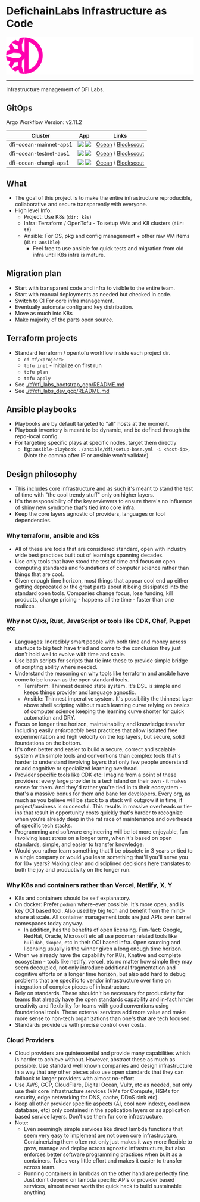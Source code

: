 # DefichainLabs Infrastructure as Code

[![DefichainLabs](./docs/imgs/defichainlabs.svg)](https://defichain.com)

---

Infrastructure management of DFI Labs.

## GitOps

Argo Workflow Version: v2.11.2

| Cluster                | App                                                                                                                                                                                | Links                                                                                                                               |
| ---------------------- | ---------------------------------------------------------------------------------------------------------------------------------------------------------------------------------- | ----------------------------------------------------------------------------------------------------------------------------------- |
| dfi-ocean-mainnet-aps1 | ![](https://argo.mainnet.ocean.jellyfishsdk.com/api/badge?name=ocean&showAppName=true) ![](https://argo.mainnet.ocean.jellyfishsdk.com/api/badge?name=blockscout&showAppName=true) | [Ocean](./k8s/legacy/mainnet/dfi-ocean-mainnet-aps1/ocean/) / [Blockscout](./k8s/legacy/mainnet/dfi-ocean-testnet-aps1/blockscout/) |
| dfi-ocean-testnet-aps1 | ![](https://argo.testnet.ocean.jellyfishsdk.com/api/badge?name=ocean&showAppName=true) ![](https://argo.testnet.ocean.jellyfishsdk.com/api/badge?name=blockscout&showAppName=true) | [Ocean](./k8s/legacy/testnet/dfi-ocean-testnet-aps1/ocean/) / [Blockscout](./k8s/legacy/testnet/dfi-ocean-testnet-aps1/blockscout/) |
| dfi-ocean-changi-aps1  | ![](https://argo.changi.ocean.jellyfishsdk.com/api/badge?name=ocean&showAppName=true) ![](https://argo.changi.ocean.jellyfishsdk.com/api/badge?name=blockscout&showAppName=true)   | [Ocean](./k8s/legacy/changi/dfi-ocean-changi-aps1/ocean/) / [Blockscout](./k8s/legacy/changi/dfi-ocean-changi-aps1/blockscout/)     |

## What

- The goal of this project is to make the entire infrastructure reproducible, collaborative and secure transparently with everyone.
- High level Info:
  - Project: Use K8s (`dir: k8s`)
  - Infra: Terraform / OpenTofu - To setup VMs and K8 clusters (`dir: tf`)
  - Ansible: For OS, pkg and config management + other raw VM items (`dir: ansible`)
    - Feel free to use ansible for quick tests and migration from old infra until K8s infra is mature.

## Migration plan

- Start with transparent code and infra to visible to the entire team.
- Start with manual deployments as needed but checked in code.
- Switch to CI For core infra management.
- Eventually automate config and key distribution.
- Move as much into K8s
- Make majority of the parts open source.

## Terraform projects

- Standard terraform / opentofu workflow inside each project dir.
  - `cd tf/<project>`
  - `tofu init` - Initialize on first run
  - `tofu plan`
  - `tofu apply`
- See [./tf/dfi_labs_bootstrap_gcp/README.md](tf/dfi_labs_bootstrap_gcp/README.md)
- See [./tf/dfi_labs_dev_gcp/README.md](tf/dfi_labs_dev_gcp/README.md)

## Ansible playbooks

- Playbooks are by default targeted to "all" hosts at the moment.
- Playbook inventory is meant to be dynamic, and be defined through the repo-local config.
- For targeting specific plays at specific nodes, target them directly
  - Eg: `ansible-playbook ./ansible/dfi/setup-base.yml -i <host-ip>,` (Note the comma after IP or ansible won't validate)

## Design philosophy

- This includes core infrastructure and as such it's meant to stand the test of time with "the cool trendy stuff" only on higher layers.
- It's the responsibility of the key reviewers to ensure there's no influence of shiny new syndrome that's tied into core infra.
- Keep the core layers agnostic of providers, languages or tool dependencies.

### Why terraform, ansible and k8s

- All of these are tools that are considered standard, open with industry wide best practices built out of learnings spanning decades.
- Use only tools that have stood the test of time and focus on open computing standards and foundations of computer science rather than things that are cool.
- Given enough time horizon, most things that appear cool end up either getting deprecated or the great parts about it being dissipated into the standard open tools. Companies change focus, lose funding, kill products, change pricing - happens all the time - faster than one realizes.

### Why not C/xx, Rust, JavaScript or tools like CDK, Chef, Puppet etc

- Languages: Incredibly smart people with both time and money across startups to big tech have tried and come to the conclusion they just don't hold well to evolve with time and scale.
- Use bash scripts for scripts that tie into these to provide simple bridge of scripting ability where needed.
- Understand the reasoning on why tools like terraform and ansible have come to be known as the open standard tools.
  - Terraform: Thinnest desired state system. It's DSL is simple and keeps things provider and language agnostic.
  - Ansible: Thinnest imperative system. It's possibility the thinnest layer above shell scripting without much learning curve relying on basics of computer science keeping the learning curve shorter for quick automation and DRY.
- Focus on longer time horizon, maintainability and knowledge transfer including easily _enforceable_ best practices that allow isolated free experimentation and high velocity on the top layers, but secure, solid foundations on the bottom.
- It's often better and easier to build a secure, correct and scalable system with simple tools and conventions than complex tools that's harder to understand involving layers that only few people understand or add cognitive or specialized learning overhead.
- Provider specific tools like CDK etc: Imagine from a point of these providers: every large provider is a tech island on their own - it makes sense for them. And they'd rather you're tied in to their ecosystem - that's a massive bonus for them and bane for developers. Every org, as much as you believe will be stuck to a stack will outgrow it in time, if project/business is successful. This results in massive overheads or tie-ins that result in opportunity costs quickly that's harder to recognize when you're already deep in the rat race of maintenance and overheads of specific tech stacks.
- Programming and software engineering will be lot more enjoyable, fun involving least stress on a longer term, when it's based on open standards, simple, and easier to transfer knowledge.
- Would you rather learn something that'll be obsolete in 3 years or tied to a single company or would you learn something that'll you'll serve you for 10+ years? Making clear and disciplined decisions here translates to both the joy and productivity on the longer run.

### Why K8s and containers rather than Vercel, Netlify, X, Y

- K8s and containers should be self explanatory.
- On docker: Prefer `podman` where-ever possible. It's more open, and is key OCI based tool. Also used by big tech and benefit from the mind-share at scale. All container management tools are just APIs over kernel namespaces today anyway.
  - In addition, has the benefits of open licensing. Fun-fact: Google, RedHat, Oracle, Microsoft etc all use podman related tools like `buildah`, `skopeo`, etc in their OCI based infra. Open sourcing and licensing usually is the winner given a long enough time horizon.
- When we already have the capability for K8s, Knative and complete ecosystem - tools like netlify, vercel, etc no matter how simple they may seem decoupled, not only introduce additional fragmentation and cognitive efforts on a longer time horizon, but also add hard to debug problems that are specific to vendor infrastructure over time on integration of complex pieces of infrastructure.
- Rely on standards. These shouldn't be necessary for productivity for teams that already have the open standards capability and in-fact hinder creativity and flexibility for teams with good conventions using foundational tools. These external services add more value and make more sense to non-tech organizations than one's that are tech focused.
- Standards provide us with precise control over costs.

### Cloud Providers

- Cloud providers are quintessential and provide many capabilities which is harder to achieve without. However, abstract these as much as possible. Use standard well known companies and design infrastructure in a way that any other pieces also use open standards that they can fallback to larger providers with almost no-effort.
- Use AWS, GCP, CloudFlare, Digital Ocean, Vultr, etc as needed, but only use their core infrastructure services (VMs for Compute, HSMs for security, edge networking for DNS, cache, DDoS sink etc).
- Keep all other provider specific aspects (AI, cool new indexer, cool new database, etc) only contained in the application layers or as application based service layers. Don't use them for core infrastructure.
- Note:
  - Even seemingly simple services like direct lambda functions that seem very easy to implement are not open core infrastructure. Containerizing them often not only just makes it way more flexible to grow, manage and deploy across agnostic infrastructure, but also enforces better software programming practices when built as a containers. Takes very little effort and makes it easier to transfer across team.
  - Running containers in lambdas on the other hand are perfectly fine. Just don't depend on lambda specific APIs or provider based services, almost never worth the quick hack to build sustainable anything.
